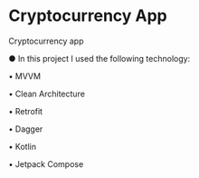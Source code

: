 # Cryptocurrency App
Cryptocurrency app

● In this project I used the following technology:

• MVVM

• Clean Architecture

• Retrofit

• Dagger

• Kotlin

• Jetpack Compose

